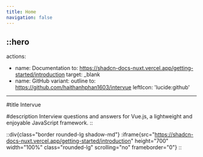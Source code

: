 ```yaml
---
title: Home
navigation: false
---
```


::hero
---

actions:
  - name: Documentation
    to: https://shadcn-docs-nuxt.vercel.app/getting-started/introduction
    target: _blank
  - name: GitHub
    variant: outline
    to: https://github.com/haithanhphan1603/intervue
    leftIcon: 'lucide:github'
---

#title
Intervue

#description
Interview questions and answers for Vue.js, a lightweight and enjoyable JavaScript framework.
::

::div{class="border rounded-lg shadow-md"}
  :iframe{src="https://shadcn-docs-nuxt.vercel.app/getting-started/introduction" height="700" width="100%" class="rounded-lg" scrolling="no" frameborder="0"}
::
